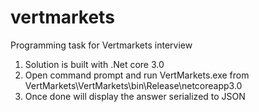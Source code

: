 # vertmarkets
Programming task for Vertmarkets interview
1) Solution is built with .Net core 3.0
2) Open command prompt and run VertMarkets.exe from VertMarkets\VertMarkets\bin\Release\netcoreapp3.0
3) Once done will display the answer serialized to JSON
